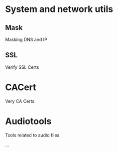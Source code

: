 # System and network utils

## Mask

Masking DNS and IP

## SSL

Verify SSL Certs

# CACert

Very CA Certs

# Audiotools

Tools related to audio files

...
